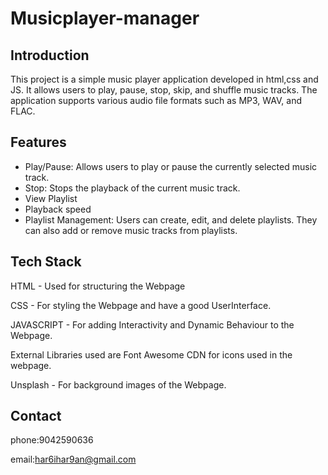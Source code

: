 # Musicplayer-manager

## Introduction
This project is a simple music player application developed in html,css and JS. It allows users to play, pause, stop, skip, and shuffle music tracks. The application supports various audio file formats such as MP3, WAV, and FLAC. 

## Features
- Play/Pause: Allows users to play or pause the currently selected music track.
- Stop: Stops the playback of the current music track.
- View Playlist
- Playback speed
- Playlist Management: Users can create, edit, and delete playlists. They can also add or remove music tracks from playlists.

## Tech Stack
   HTML - Used for structuring the Webpage
   
   CSS - For styling the Webpage and have a good UserInterface.
   
   JAVASCRIPT - For adding Interactivity and Dynamic Behaviour to the Webpage.
   
   External Libraries used are Font Awesome CDN for icons used in the webpage.
   
   Unsplash - For background images of the Webpage.

## Contact
  phone:9042590636
  
  email:har6ihar9an@gmail.com
